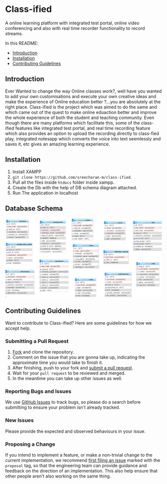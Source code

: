 # Class-ified
A online learning platform with integrated test portal, online video conferencing and also with real time recorder functionality to record streams.

In this README:

- [Introduction](#introduction)
- [Installation](#installation)
- [Contributing Guidelines](#Contributing-Guidelines)

## Introduction

Ever Wanted to change the way Online classes work?, well have you wanted to add your own customisations and execute your own creative ideas and make the experience of Online education better ?...you are absolutely at the right place. Class-ified is the project which was aimed to do the same and which came out of the quest to make online eduaction better and improve the whole experience of both the student and teaching community. Even though there are many platforms which facilitate this, some of the class-ified features like integrated test portal, and real time recording feature which also provides an option to upload the recording directly to class-fied play, integrated notesapp which converts the voice into text seemlessly and saves it, etc gives an amazing learning experience.

## Installation

1. Install XAMPP
2. `git clone https://github.com/sreecharan-m/class-ified`.
3. Pull all the files inside `htdocs` folder inside xampp.
4. Create the Db with the help of DB schema diagram attached.
5. Run The application in localhost

## Database Schema
![Database Schema](schema.png)

## Contributing Guidelines

Want to contribute to Class-ified? Here are some guidelines for how we accept help.

### Submitting a Pull Request

1. [Fork](https://github.com/sreecharan-m/class-ified/fork) and clone the repository.
1. Comment on the issue that you are gonna take up, indicating the approximate time you would take to finish it.
1. After finishing, push to your fork and [submit a pull request](https://github.com/sreecharan-m/class-ified/compare).
1. Wait for your `pull request` to be reviewed and merged.
1. In the meantime you can take up other issues as well.

### Reporting Bugs and Issues

 We use [GitHub Issues](https://github.com/sreecharan-m/class-ified/issues) to track bugs, so please do a search before submitting to ensure your problem isn't already tracked.

### New Issues

Please provide the expected and observed behaviours in your issue.

### Proposing a Change

If you intend to implement a feature, or make a non-trivial change to the current implementation, we recommend [first filing an issue](https://github.com/sreecharan-m/class-ified/issues/new) marked with the `proposal` tag, so that the engineering team can provide guidance and feedback on the direction of an implementation.  This also help ensure that other people aren't also working on the same thing.
